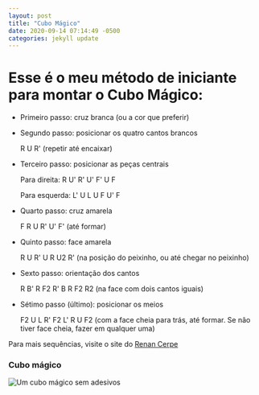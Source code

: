 ```yaml
--- 
layout: post
title: "Cubo Mágico"
date: 2020-09-14 07:14:49 -0500
categories: jekyll update
---
```


# **Esse é o meu método de iniciante para montar o Cubo Mágico:**

* Primeiro passo: cruz branca (ou a cor que preferir)  

* Segundo passo: posicionar os quatro cantos brancos  

    R U R' (repetir até encaixar)

* Terceiro passo: posicionar as peças centrais  

    Para direita: R U' R' U' F' U F  

    Para esquerda: L' U L U F U' F  

* Quarto passo: cruz amarela  

    F R U R' U' F' (até formar)  

* Quinto passo: face amarela  

    R U R' U R U2 R' (na posição do peixinho, ou até chegar no peixinho)  

* Sexto passo: orientação dos cantos  

    R B' R F2 R' B R F2 R2 (na face com dois cantos iguais)  

* Sétimo passo (último): posicionar os meios  

    F2 U L R' F2 L' R U F2 (com a face cheia para trás, até formar.
    Se não tiver face cheia, fazer em qualquer uma)  


Para mais sequências, visite o site do [Renan Cerpe](www.cubovelocidade.com.br)  


### Cubo mágico
![Um cubo mágico sem adesivos](https://cdn.awsli.com.br/600x450/1127/1127881/produto/49796426a2fe692908.jpg)